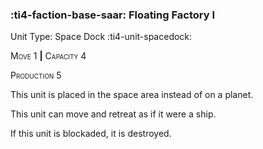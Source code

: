 ### :ti4-faction-base-saar: **Floating Factory I**

Unit Type: Space Dock :ti4-unit-spacedock: 

<span style="font-variant:small-caps;">Move 1</span> __|__ <span style="font-variant:small-caps;">Capacity 4</span>

<span style="font-variant:small-caps;">Production</span> 5

This unit is placed in the space area instead of on a planet. 

This unit can move and retreat as if it were a ship. 

If this unit is blockaded, it is destroyed.
